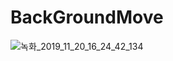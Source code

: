 # BackGroundMove

![녹화_2019_11_20_16_24_42_134](https://user-images.githubusercontent.com/54255611/69217794-c414c080-0bb2-11ea-81fb-e4a60ec674fc.gif)
